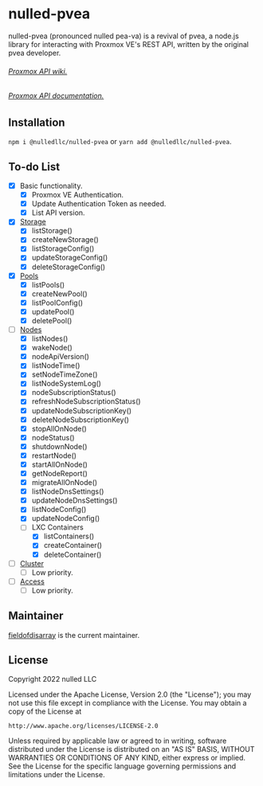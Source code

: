 # nulled-pvea
nulled-pvea (pronounced nulled pea-va) is a revival of pvea, a node.js library for interacting with Proxmox VE's REST API, written by the original pvea developer. 

###### [Proxmox API wiki.](https://pve.proxmox.com/wiki/Proxmox_VE_API)
###### [Proxmox API documentation.](https://pve.proxmox.com/pve-docs/api-viewer/index.html)

## Installation

  `npm i @nulledllc/nulled-pvea` or  `yarn add @nulledllc/nulled-pvea`.

## To-do List

- [X] Basic functionality.
    - [X] Proxmox VE Authentication.
    - [X] Update Authentication Token as needed.
    - [X] List API version.

- [X] [Storage](https://pve.proxmox.com/pve-docs/api-viewer/#/storage)
    - [X] listStorage()
    - [X] createNewStorage()
    - [X] listStorageConfig()
    - [X] updateStorageConfig()
    - [X] deleteStorageConfig()

- [X] [Pools](https://pve.proxmox.com/pve-docs/api-viewer/#/pools)
    - [X] listPools()
    - [X] createNewPool()
    - [X] listPoolConfig()
    - [X] updatePool()
    - [X] deletePool()

- [ ] [Nodes](https://pve.proxmox.com/pve-docs/api-viewer/#/nodes)
    - [X] listNodes()
    - [X] wakeNode()
    - [X] nodeApiVersion()
    - [X] listNodeTime()
    - [X] setNodeTimeZone()
    - [X] listNodeSystemLog()
    - [X] nodeSubscriptionStatus()
    - [X] refreshNodeSubscriptionStatus()
    - [X] updateNodeSubscriptionKey()
    - [X] deleteNodeSubscriptionKey()
    - [X] stopAllOnNode()
    - [X] nodeStatus()
    - [X] shutdownNode()
    - [X] restartNode()
    - [X] startAllOnNode()
    - [X] getNodeReport()
    - [X] migrateAllOnNode()
    - [X] listNodeDnsSettings()
    - [X] updateNodeDnsSettings()
    - [X] listNodeConfig()
    - [X] updateNodeConfig()
    - [ ] LXC Containers
      - [X] listContainers()
      - [X] createContainer() 
      - [X] deleteContainer()

- [ ] [Cluster](https://pve.proxmox.com/pve-docs/api-viewer/#/cluster)
    - [ ] Low priority.

- [ ] [Access](https://pve.proxmox.com/pve-docs/api-viewer/#/nodes)
    - [ ] Low priority.
 
## Maintainer
[fieldofdisarray](https://github.com/fieldofdisarray) is the current maintainer. 

## License

Copyright 2022 nulled LLC

Licensed under the Apache License, Version 2.0 (the "License");
you may not use this file except in compliance with the License.
You may obtain a copy of the License at

    http://www.apache.org/licenses/LICENSE-2.0

Unless required by applicable law or agreed to in writing, software
distributed under the License is distributed on an "AS IS" BASIS,
WITHOUT WARRANTIES OR CONDITIONS OF ANY KIND, either express or implied.
See the License for the specific language governing permissions and
limitations under the License.
